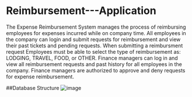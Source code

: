 # Reimbursement---Application
The Expense Reimbursement System manages the process of reimbursing employees for expenses incurred while on company time. All employees in the company can login and submit requests for reimbursement and view their past tickets and pending requests. When submitting a reimbursment request Employees must be able to select the type of reimbursement as: LODGING, TRAVEL, FOOD, or OTHER. Finance managers can log in and view all reimbursement requests and past history for all employees in the company. Finance managers are authorized to approve and deny requests for expense reimbursement.

##Database Structure
![image](https://user-images.githubusercontent.com/95435663/200802584-eaee381f-4c33-4c2a-80fd-94f9841ecb9d.png)
